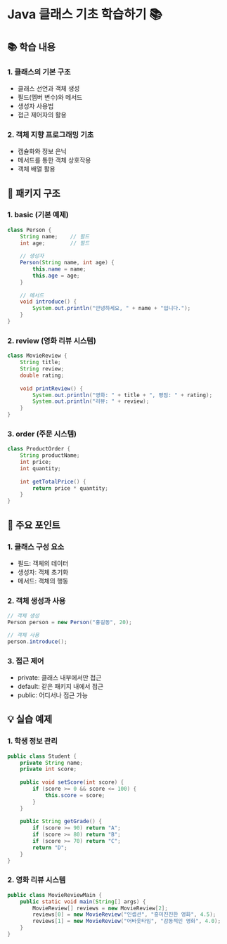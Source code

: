 # Java 클래스 기초 학습하기 📚

## 📚 학습 내용

### 1. 클래스의 기본 구조
- 클래스 선언과 객체 생성
- 필드(멤버 변수)와 메서드
- 생성자 사용법
- 접근 제어자의 활용

### 2. 객체 지향 프로그래밍 기초
- 캡슐화와 정보 은닉
- 메서드를 통한 객체 상호작용
- 객체 배열 활용

## 📁 패키지 구조

### 1. basic (기본 예제)
```java
class Person {
    String name;    // 필드
    int age;        // 필드
    
    // 생성자
    Person(String name, int age) {
        this.name = name;
        this.age = age;
    }
    
    // 메서드
    void introduce() {
        System.out.println("안녕하세요, " + name + "입니다.");
    }
}
```

### 2. review (영화 리뷰 시스템)
```java
class MovieReview {
    String title;
    String review;
    double rating;
    
    void printReview() {
        System.out.println("영화: " + title + ", 평점: " + rating);
        System.out.println("리뷰: " + review);
    }
}
```

### 3. order (주문 시스템)
```java
class ProductOrder {
    String productName;
    int price;
    int quantity;
    
    int getTotalPrice() {
        return price * quantity;
    }
}
```

## 🎯 주요 포인트

### 1. 클래스 구성 요소
- 필드: 객체의 데이터
- 생성자: 객체 초기화
- 메서드: 객체의 행동

### 2. 객체 생성과 사용
```java
// 객체 생성
Person person = new Person("홍길동", 20);

// 객체 사용
person.introduce();
```

### 3. 접근 제어
- private: 클래스 내부에서만 접근
- default: 같은 패키지 내에서 접근
- public: 어디서나 접근 가능

## 💡 실습 예제

### 1. 학생 정보 관리
```java
public class Student {
    private String name;
    private int score;
    
    public void setScore(int score) {
        if (score >= 0 && score <= 100) {
            this.score = score;
        }
    }
    
    public String getGrade() {
        if (score >= 90) return "A";
        if (score >= 80) return "B";
        if (score >= 70) return "C";
        return "D";
    }
}
```

### 2. 영화 리뷰 시스템
```java
public class MovieReviewMain {
    public static void main(String[] args) {
        MovieReview[] reviews = new MovieReview[2];
        reviews[0] = new MovieReview("인셉션", "흥미진진한 영화", 4.5);
        reviews[1] = new MovieReview("어바웃타임", "감동적인 영화", 4.0);
    }
}
```
